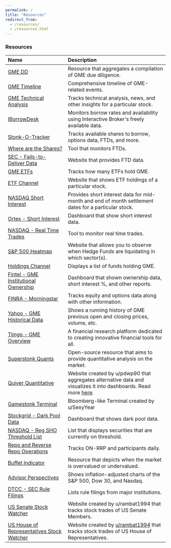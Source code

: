 ```yaml
---
permalink: /
title: "Resources"
redirect_from:
  - /resources/
  - /resources.html
---
```


### Resources

|Name|Description|
|:-|:-|
|[GME DD](https://gmedd.com/)|Resource that aggregates a compilation of GME due diligence.|
|[GME Timeline](https://gmetimeline.com/)|Comprehensive timeline of GME-related events.|
|[GME Technical Analysis](https://www.investing.com/equities/gamestop-corp-technical)|Tracks technical analysis, news, and other insights for a particular stock.|
|[IBorrowDesk](https://iborrowdesk.com/report/GME)|Monitors borrow rates and availability using Interactive Broker's freely available data.|
|[Stonk-O-Tracker](https://gme.crazyawesomecompany.com/)|Tracks available shares to borrow, options data, FTDs, and more.|
|[Where are the Shares?](https://wherearetheshares.com/)|Tool that monitors FTDs.|
|[SEC - Fails-to-Deliver Data](https://www.sec.gov/data/foiadocsfailsdatahtm)|Website that provides FTD data.|
|[GME ETFs](https://www.etf.com/stock/GME)|Tracks how many ETFs hold GME.|
|[ETF Channel](https://www.etfchannel.com/symbol/gme/)|Website that shows ETF holdings of a particular stock.|
|[NASDAQ  Short Interest](https://www.nasdaqtrader.com/Trader.aspx?id=ShortInterest#)|Provides short interest data for mid-month and end of month settlement dates for a particular stock.|
|[Ortex - Short Interest](https://www.ortex.com/symbol/NYSE/GME/short_interest)|Dashboard that show short interest data.|
|[NASDAQ - Real Time Trades](https://www.nasdaq.com/market-activity/stocks/gme/latest-real-time-trades)|Tool to monitor real time trades.|
|[S&P 500 Heatmap](https://finviz.com/map.ashx)|Website that allows you to observe when Hedge Funds are liquidating in which sector(s).|
|[Holdings Channel](https://www.holdingschannel.com/bystock/?symbol=gme)|Displays a list of funds holding GME.|
|[Fintel - GME Institutional Ownership](https://fintel.io/so/us/gme)|Dashboard that shown ownership data, short interest %, and other reports.|
|[FINRA - Morningstar](http://finra-markets.morningstar.com/MarketData/EquityOptions/detail.jsp?query=14%3A0P000002CH&sdkVersion=2.60.0)|Tracks equity and options data along with other information.|
|[Yahoo - GME Historical Data](https://finance.yahoo.com/quote/GME/history?p=GME)|Shows a running history of GME previous open and closing prices, volume, etc.|
|[Tiingo - GME Overview](https://www.tiingo.com/gme/overview)|A financial research platform dedicated to creating innovative financial tools for all.|
|[Superstonk Quants](https://www.superstonkquant.org/)|Open-source resource that aims to provide quantitative analysis on the market.|
|[Quiver Quantitative](https://www.quiverquant.com/)|Website created by u/pdwp90 that aggregates alternative data and visualizes it into dashboards. Read more [here](https://www.reddit.com/r/Superstonk/comments/mlevq3/ive_been_scraping_data_used_by_hedge_funds_for/).|
|[Gamestonk Terminal](https://www.reddit.com/r/DDintoGME/comments/mxl0co/move_over_bloomberg_terminal_here_comes_gamestonk/)|Bloomberg-like Terminal created by u/SexyYear|
|[Stockgrid - Dark Pool Data](https://www.stockgrid.io/darkpools)|Dashboard that shows dark pool data.|
|[NASDAQ - Reg SHO Threshold List](https://www.nasdaqtrader.com/Trader.aspx?id=RegSHOThreshold)|List that displays securities that are currently on threshold.|
|[Repo and Reverse Repo Operations](https://apps.newyorkfed.org/markets/autorates/tomo-results-display?SHOWMORE=TRUE&startDate=01/01/2000&enddate=01/01/2000)|Tracks ON-RRP and participants daily.|
|[Buffet Indicator](https://currentmarketvaluation.com/models/buffett-indicator.php)|Resource that depicts when the market is overvalued or undervalued.|
|[Advisor Perspectives](https://www.advisorperspectives.com/dshort/updates/2021/06/04/the-s-p-500-dow-and-nasdaq-since-their-2000-highs)|Shows inflation-adjusted charts of the S&P 500, Dow 30, and Nasdaq.|
|[DTCC - SEC Rule Filings](https://www.dtcc.com/legal/sec-rule-filings)|Lists rule filings from major institutions.|
|[US Senate Stock Watcher](https://senatestockwatcher.com/)|Website created by u/rambat1994 that tracks stock trades of US Senate Members.|
|[US House of Representatives Stock Watcher](https://housestockwatcher.com/)|Website created by  [u/rambat1994](https://www.reddit.com/u/rambat1994/) that tracks stock trades of US House of Representatives.|

